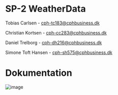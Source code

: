 # SP-2 WeatherData

Tobias Carlsen - cph-tc183@cphbusiness.dk

Christian Kortsen - cph-cc283@cphbusiness.dk

Daniel Trelborg - cph-dh216@cphbusiness.dk

Simone Toft Hansen - cph-sh575@cphbusiness.dk

# Dokumentation 

![image](https://github.com/Toebzy/Sem3-SP2/assets/113095884/f8763443-66c7-4f0d-a9cc-1c1a403e5c1d)
